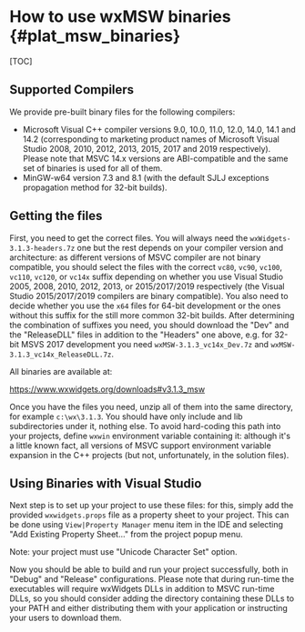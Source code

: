 How to use wxMSW binaries              {#plat_msw_binaries}
=========================

[TOC]

Supported Compilers
-------------------
We provide pre-built binary files for the following compilers:

* Microsoft Visual C++ compiler versions 9.0, 10.0, 11.0, 12.0, 14.0, 14.1 and 14.2
  (corresponding to marketing product names of Microsoft Visual Studio 2008, 2010, 2012, 2013, 2015, 2017 and 2019 respectively). Please note that MSVC 14.x versions are ABI-compatible and the same set of binaries is used for all of them.
* MinGW-w64 version 7.3 and 8.1 (with the default SJLJ exceptions propagation method for 32-bit builds).

Getting the files
-----------------

First, you need to get the correct files. You will always need the
`wxWidgets-3.1.3-headers.7z` one but the rest depends on your compiler version
and architecture: as different versions of MSVC compiler are not binary
compatible, you should select the files with the correct
`vc80`, `vc90`, `vc100`, `vc110`, `vc120`, or `vc14x`
suffix depending on whether you use
Visual Studio 2005, 2008, 2010, 2012, 2013, or 2015/2017/2019 respectively (the Visual Studio 2015/2017/2019 compilers are binary compatible).
You also need to decide whether you use the `x64` files for 64-bit development
or the ones without this suffix for the still more common 32-bit builds. After
determining the combination of suffixes you need, you should download the
"Dev" and the "ReleaseDLL" files in addition to the "Headers" one above,
e.g. for 32-bit MSVS 2017 development you need
`wxMSW-3.1.3_vc14x_Dev.7z` and `wxMSW-3.1.3_vc14x_ReleaseDLL.7z`.

All binaries are available at:

https://www.wxwidgets.org/downloads#v3.1.3_msw

Once you have the files you need, unzip all of them into the same directory, for
example `c:\wx\3.1.3`. You should have only include and lib subdirectories under
it, nothing else. To avoid hard-coding this path into your projects, define
`wxwin` environment variable containing it: although it's a little known fact,
all versions of MSVC support environment variable expansion in the C++ projects
(but not, unfortunately, in the solution files).

Using Binaries with Visual Studio
---------------------------------

Next step is to set up your project to use these files: for this, simply add
the provided `wxwidgets.props` file as a property sheet to your project.
This can be done using `View|Property Manager` menu item in the IDE and
selecting "Add Existing Property Sheet..." from the project popup menu.

Note: your project must use "Unicode Character Set" option.

Now you should be able to build and run your project successfully, both in
"Debug" and "Release" configurations. Please note that during run-time the
executables will require wxWidgets DLLs in addition to MSVC run-time DLLs, so
you should consider adding the directory containing these DLLs to your PATH and
either distributing them with your application or instructing your users to
download them.

